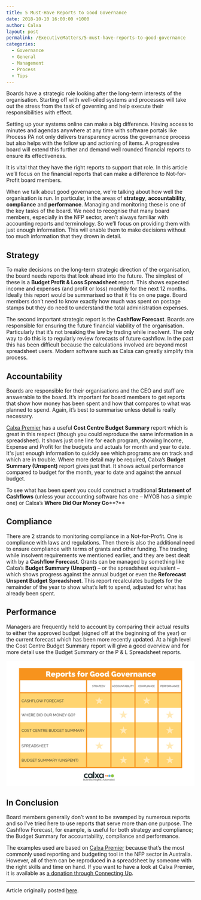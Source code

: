 ```yaml
---
title: 5 Must-Have Reports to Good Governance
date: 2018-10-10 16:00:00 +1000
author: Calxa
layout: post
permalink: /ExecutiveMatters/5-must-have-reports-to-good-governance
categories:
  - Governance
  - General
  - Management
  - Process
  - Tips
---
```


Boards have a strategic role looking after the long-term interests of the organisation. Starting off with well-oiled systems and processes will take out the stress from the task of governing and help execute their responsibilities with effect.

Setting up your systems online can make a big difference. Having access to minutes and agendas anywhere at any time with software portals like Process PA not only delivers transparency across the governance process but also helps with the follow up and actioning of items. A progressive board will extend this further and demand well rounded financial reports to ensure its effectiveness.

It is vital that they have the right reports to support that role. In this article we’ll focus on the financial reports that can make a difference to Not-for-Profit board members.

When we talk about good governance, we’re talking about how well the organisation is run. In particular, in the areas of **strategy**, **accountability**, **compliance** and **performance**. Managing and monitoring these is one of the key tasks of the board. We need to recognise that many board members, especially in the NFP sector, aren’t always familiar with accounting reports and terminology. So we’ll focus on providing them with just enough information. This will enable them to make decisions without too much information that they drown in detail.

## Strategy

To make decisions on the long-term strategic direction of the organisation, the board needs reports that look ahead into the future. The simplest of these is a **Budget Profit & Loss Spreadsheet** report. This shows expected income and expenses (and profit or loss) monthly for the next 12 months. Ideally this report would be summarised so that it fits on one page. Board members don’t need to know exactly how much was spent on postage stamps but they do need to understand the total administration expenses.

The second important strategic report is the **Cashflow Forecast**. Boards are responsible for ensuring the future financial viability of the organisation. Particularly that it’s not breaking the law by trading while insolvent. The only way to do this is to regularly review forecasts of future cashflow. In the past this has been difficult because the calculations involved are beyond most spreadsheet users. Modern software such as Calxa can greatly simplify this process.

## Accountability

Boards are responsible for their organisations and the CEO and staff are answerable to the board. It’s important for board members to get reports that show how money has been spent and how that compares to what was planned to spend. Again, it’s best to summarise unless detail is really necessary.

[Calxa Premier](https://www.calxa.com/#a_aid=ProcessPA) has a useful **Cost Centre Budget Summary** report which is great in this respect (though you could reproduce the same information in a spreadsheet). It shows just one line for each program, showing Income, Expense and Profit for the budgets and actuals for month and year to date. It's just enough information to quickly see which programs are on track and which are in trouble. Where more detail may be required, Calxa’s **Budget Summary (Unspent)** report gives just that. It shows actual performance compared to budget for the month, year to date and against the annual budget.

To see what has been spent you could construct a traditional **Statement of Cashflows** (unless your accounting software has one – MYOB has a simple one) or Calxa’s **Where Did Our Money Go****?**

## Compliance

There are 2 strands to monitoring compliance in a Not-for-Profit. One is compliance with laws and regulations. Then there is also the additional need to ensure compliance with terms of grants and other funding. The trading while insolvent requirements we mentioned earlier, and they are best dealt with by a **Cashflow Forecast**. Grants can be managed by something like Calxa’s **Budget Summary (Unspent)** – or the spreadsheet equivalent – which shows progress against the annual budget or even the **Reforecast Unspent Budget Spreadsheet**. This report recalculates budgets for the remainder of the year to show what’s left to spend, adjusted for what has already been spent.

## Performance

Managers are frequently held to account by comparing their actual results to either the approved budget (signed off at the beginning of the year) or the current forecast which has been more recently updated. At a high level the Cost Centre Budget Summary report will give a good overview and for more detail use the Budget Summary or the P & L Spreadsheet reports.

![](/uploads/reports-for-good-governance.png)

## In Conclusion

Board members generally don’t want to be swamped by numerous reports and so I’ve tried here to use reports that serve more than one purpose. The Cashflow Forecast, for example, is useful for both strategy and compliance; the Budget Summary for accountability, compliance and performance.

The examples used are based on [Calxa Premier](https://www.calxa.com/#a_aid=ProcessPA) because that’s the most commonly used reporting and budgeting tool in the NFP sector in Australia. However, all of them can be reproduced in a spreadsheet by someone with the right skills and time on hand. If you want to have a look at Calxa Premier, it is available as [a donation through ](__notset__)[Connecting Up](https://www.calxa.com/donations/#a_aid=ProcessPA).

---

Article originally posted [here](https://www.calxa.com/5-must-have-reports-to-good-governance/).
